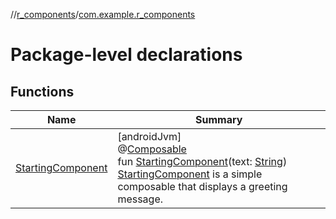 //[r_components](../../index.md)/[com.example.r_components](index.md)

# Package-level declarations

## Functions

| Name | Summary |
|---|---|
| [StartingComponent](-starting-component.md) | [androidJvm]<br>@[Composable](https://developer.android.com/reference/kotlin/androidx/compose/runtime/Composable.html)<br>fun [StartingComponent](-starting-component.md)(text: [String](https://kotlinlang.org/api/core/kotlin-stdlib/kotlin/-string/index.html))<br>[StartingComponent](-starting-component.md) is a simple composable that displays a greeting message. |